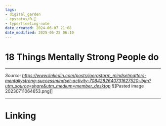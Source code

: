 ```yaml
---
tags: 
- digital_garden
- epstatus/0-🌰
- type/fleeting-note
date_created: 2024-06-07 21:08
date_modified: 2025-06-25 06:10
---
```

# 18 Things Mentally Strong People do

***

*Source: https://www.linkedin.com/posts/joergstorm_mindsetmatters-mentallystrong-successmindset-activity-7084282640731627520-lbjm?utm_source=share&utm_medium=member_desktop*
![[Pasted image 20230711064653.png]]

***

# Linking